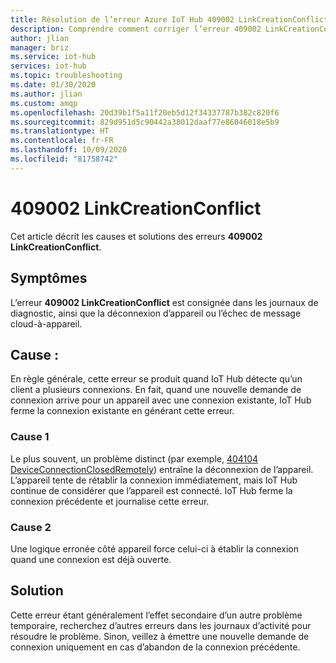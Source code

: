 ```yaml
---
title: Résolution de l’erreur Azure IoT Hub 409002 LinkCreationConflict
description: Comprendre comment corriger l’erreur 409002 LinkCreationConflict
author: jlian
manager: briz
ms.service: iot-hub
services: iot-hub
ms.topic: troubleshooting
ms.date: 01/30/2020
ms.author: jlian
ms.custom: amqp
ms.openlocfilehash: 20d39b1f5a11f20eb5d12f34337787b382c820f6
ms.sourcegitcommit: 829d951d5c90442a38012daaf77e86046018e5b9
ms.translationtype: HT
ms.contentlocale: fr-FR
ms.lasthandoff: 10/09/2020
ms.locfileid: "81758742"
---
```

# <a name="409002-linkcreationconflict"></a>409002 LinkCreationConflict

Cet article décrit les causes et solutions des erreurs **409002 LinkCreationConflict**.

## <a name="symptoms"></a>Symptômes

L’erreur **409002 LinkCreationConflict** est consignée dans les journaux de diagnostic, ainsi que la déconnexion d’appareil ou l’échec de message cloud-à-appareil. 

<!-- When using AMQP? -->

## <a name="cause"></a>Cause :

En règle générale, cette erreur se produit quand IoT Hub détecte qu’un client a plusieurs connexions. En fait, quand une nouvelle demande de connexion arrive pour un appareil avec une connexion existante, IoT Hub ferme la connexion existante en générant cette erreur.

### <a name="cause-1"></a>Cause 1

Le plus souvent, un problème distinct (par exemple, [404104 DeviceConnectionClosedRemotely](iot-hub-troubleshoot-error-404104-deviceconnectionclosedremotely.md)) entraîne la déconnexion de l’appareil. L’appareil tente de rétablir la connexion immédiatement, mais IoT Hub continue de considérer que l’appareil est connecté. IoT Hub ferme la connexion précédente et journalise cette erreur.

### <a name="cause-2"></a>Cause 2

Une logique erronée côté appareil force celui-ci à établir la connexion quand une connexion est déjà ouverte.

## <a name="solution"></a>Solution

Cette erreur étant généralement l’effet secondaire d’un autre problème temporaire, recherchez d’autres erreurs dans les journaux d’activité pour résoudre le problème. Sinon, veillez à émettre une nouvelle demande de connexion uniquement en cas d’abandon de la connexion précédente.
